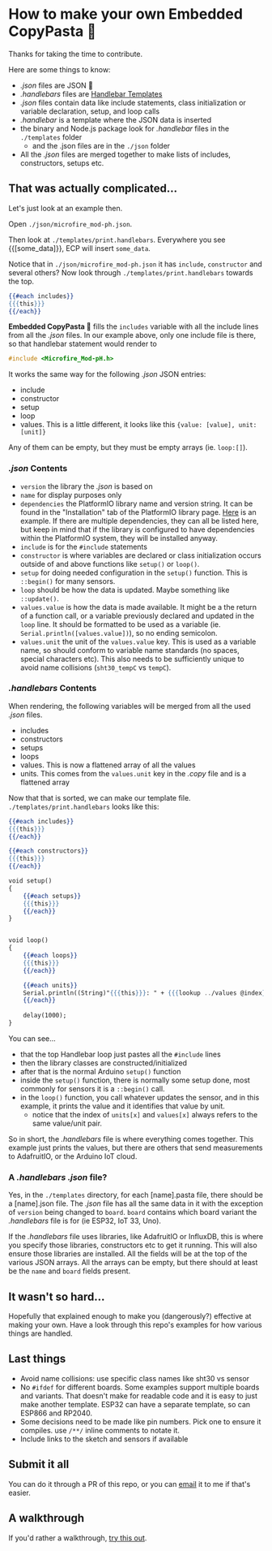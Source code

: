 # How to make your own Embedded CopyPasta 🍝
Thanks for taking the time to contribute. 

Here are some things to know:
- *.json* files are JSON 🤡
- *.handlebars* files are [Handlebar Templates](https://handlebarsjs.com/)
- *.json* files contain data like include statements, class initialization or variable declaration, setup, and loop calls
- *.handlebar* is a template where the JSON data is inserted
- the binary and Node.js package look for *.handlebar* files in the `./templates` folder
    - and the .json files are in the `./json` folder
- All the *.json* files are merged together to make lists of includes, constructors, setups etc. 

## That was actually complicated...
Let's just look at an example then.

Open `./json/microfire_mod-ph.json`. 

Then look at `./templates/print.handlebars`. Everywhere you see {{[some_data]}}, ECP will insert `some_data`.

Notice that in `./json/microfire_mod-ph.json` it has `include`, `constructor` and several others? Now look through `./templates/print.handlebars` towards the top. 

```handlebars
{{#each includes}}
{{{this}}}
{{/each}}
```

**Embedded CopyPasta 🍝** fills the `includes` variable with all the include lines from all the *.json* files. In our example above, only one include file is there, so that handlebar statement would render to

```cpp
#include <Microfire_Mod-pH.h>
```

It works the same way for the following *.json* JSON entries:
- include
- constructor
- setup
- loop
- values. This is a little different, it looks like this `{value: [value], unit: [unit]}`

Any of them can be empty, but they must be empty arrays (ie. `loop:[]`).

### *.json* Contents
- `version` the library the *.json* is based on
- `name` for display purposes only
- `dependencies` the PlatformIO library name and version string. It can be found in the "Installation" tab of the PlatformIO library page. [Here](https://registry.platformio.org/libraries/microfire/Microfire%20Mod-pH/installation) is an example. If there are multiple dependencies, they can all be listed here, but keep in mind that if the library is configured to have dependencies within the PlatformIO system, they will be installed anyway. 
- `include` is for the `#include` statements
- `constructor` is where variables are declared or class initialization occurs outside of and above functions like `setup()` or `loop()`.
- `setup` for doing needed configuration in the `setup()` function. This is  `::begin()` for many sensors.
- `loop` should be how the data is updated. Maybe something like `::update()`. 
- `values.value` is how the data is made available. It might be a the return of a function call, or a variable previously declared and updated in the `loop` line. It should be formatted to be used as a variable (ie. `Serial.println([values.value])`), so no ending semicolon. 
- `values.unit` the unit of the `values.value` key. This is used as a variable name, so should conform to variable name standards (no spaces, special characters etc). This also needs to be sufficiently unique to avoid name collisions (`sht30_tempC` vs `tempC`).

### *.handlebars* Contents
When rendering, the following variables will be merged from all the used *.json* files.
- includes
- constructors
- setups
- loops
- values. This is now a flattened array of all the values
- units. This comes from the `values.unit` key in the *.copy* file and is a flattened array

Now that that is sorted, we can make our template file. `./templates/print.handlebars` looks like this:

```handlebars
{{#each includes}}
{{{this}}}
{{/each}}

{{#each constructors}}
{{{this}}}
{{/each}}

void setup()
{
	{{#each setups}}
    {{{this}}}
	{{/each}}
}


void loop()
{
    {{#each loops}}
    {{{this}}}
	{{/each}}

    {{#each units}}
    Serial.println((String)"{{{this}}}: " + {{{lookup ../values @index}}});
    {{/each}}
    
    delay(1000);
}
```

You can see...
- that the top Handlebar loop just pastes all the `#include` lines
- then the library classes are constructed/initialized
- after that is the normal Arduino `setup()` function
- inside the `setup()` function, there is normally some setup done, most commonly for sensors it is a `::begin()` call. 
- in the `loop()` function, you call whatever updates the sensor, and in this example, it prints the value and it identifies that value by unit. 
    - notice that the index of `units[x]` and `values[x]` always refers to the same value/unit pair. 

So in short, the *.handlebars* file is where everything comes together. This example just prints the values, but there are others that send measurements to AdafruitIO, or the Arduino IoT cloud. 

### A *.handlebars* *.json* file?
Yes, in the `./templates` directory, for each [name].pasta file, there should be a [name].json file. The *.json*  file has all the same data in it with the exception of `version` being changed to `board`. `board` contains which board variant the *.handlebars* file is for (ie ESP32, IoT 33, Uno). 

If the *.handlebars* file uses libraries, like AdafruitIO or InfluxDB, this is where you specify those libraries, constructors etc to get it running. This will also ensure those libraries are installed. All the fields will be at the top of the various JSON arrays. All the arrays can be empty, but there should at least be the `name` and `board` fields present. 

## It wasn't so hard...
Hopefully that explained enough to make you (dangerously?) effective at making your own. Have a look through this repo's examples for how various things are handled. 

## Last things
- Avoid name collisions: use specific class names like sht30 vs sensor
- No `#ifdef` for different boards. Some examples support multiple boards and variants. That doesn't make for readable code and it is easy to just make another template. ESP32 can have a separate template, so can ESP866 and RP2040.
- Some decisions need to be made like pin numbers. Pick one to ensure it compiles. use `/**/` inline comments to notate it. 
- Include links to the sketch and sensors if available

## Submit it all
You can do it through a PR of this repo, or you can [email](mailto:justin@microfire.co) it to me if that's easier. 

## A walkthrough
If you'd rather a walkthrough, [try this out](WALKTHROUGH.md). 